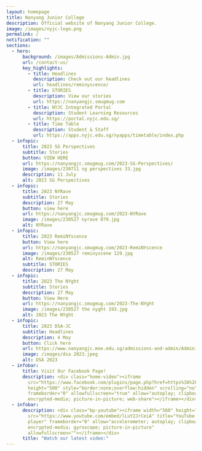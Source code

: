```yaml
---
layout: homepage
title: Nanyang Junior College
description: Official website of Nanyang Junior College.
image: /images/nyjc-logo.png
permalink: /
notification: ""
sections:
  - hero:
      background: /images/Admissions-Admin.jpg
      url: /contact-us/
      key_highlights:
        - title: Headlines
          description: Check out our headlines
          url: headlines/reminyscence/
        - title: STORIES
          description: View our stories
          url: https://nanyangjc.smugmug.com
        - title: NYJC Integrated Portal
          description: Student Learning Resources
          url: https://portal.nyjc.edu.sg/
        - title: Time Table
          description: Student & Staff
          url: https://apps.nyjc.edu.sg/nyapps/timetable/index.php
  - infopic:
      title: 2023 SG Perspectives
      subtitle: Stories
      button: VIEW HERE
      url: https://nanyangjc.smugmug.com/2023-SG-Perspectives/
      image: /images/230711 sg perspectives 33.jpg
      description: 11 July
      alt: 2023 SG Perspectives
  - infopic:
      title: 2023 NYRave
      subtitle: Stories
      description: 27 May
      button: view here
      url: https://nanyangjc.smugmug.com/2023-NYRave
      image: /images/230527 nyrave 079.jpg
      alt: NYRave
  - infopic:
      title: 2023 RemiNYscence
      button: View here
      url: https://nanyangjc.smugmug.com/2023-RemiNYscence
      image: /images/230527 reminyscene 129.jpg
      alt: ReminNYscence
      subtitle: STORIES
      description: 27 May
  - infopic:
      title: 2023 The NYght
      subtitle: Stories
      description: 27 May
      button: View Here
      url: https://nanyangjc.smugmug.com/2023-The-NYght
      image: /images/230527 the nyght 193.jpg
      alt: 2023 The NYght
  - infopic:
      title: 2023 DSA-JC
      subtitle: Headlines
      description: 4 May
      button: Click here
      url: https://www.nanyangjc.moe.edu.sg/admissions-and-admin/Administration/dsa/
      image: /images/dsa 2023.jpeg
      alt: DSA 2023
  - infobar:
      title: Visit Our Facebook Page!
      description: <div class="home-video"><iframe
        src="https://www.facebook.com/plugins/page.php?href=https%3A%2F%2Fwww.facebook.com%2FNanyangjc%2F&tabs=timeline&width=340&height=500&small_header=false&adapt_container_width=true&hide_cover=false&show_facepile=true&appId"
        height="500" style="border:none;overflow:hidden" scrolling="no"
        frameborder="0" allowfullscreen="true" allow="autoplay; clipboard-write;
        encrypted-media; picture-in-picture; web-share"></iframe></div>
  - infobar:
      description: <div class="bp-youtube"><iframe width="560" height="315"
        src="https://www.youtube.com/embed/lLuY2JrCeiA" title="YouTube video
        player" frameborder="0" allow="accelerometer; autoplay; clipboard-write;
        encrypted-media; gyroscope; picture-in-picture"
        allowfullscreen=""></iframe></div>
      title: "Watch our latest video:"
---
```

